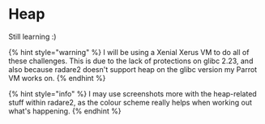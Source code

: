 # Heap

Still learning :\)

{% hint style="warning" %}
I will be using a Xenial Xerus VM to do all of these challenges. This is due to the lack of protections on glibc 2.23, and also because radare2 doesn't support heap on the glibc version my Parrot VM works on.
{% endhint %}

{% hint style="info" %}
I may use screenshots more with the heap-related stuff within radare2, as the colour scheme really helps when working out what's happening.
{% endhint %}


